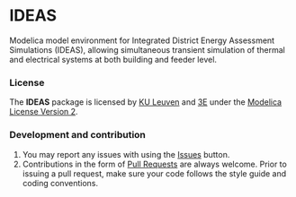 IDEAS
=====

Modelica model environment for Integrated District Energy Assessment Simulations (IDEAS), allowing simultaneous transient simulation of thermal and electrical systems at both building and feeder level.

### License

The **IDEAS** package is licensed by [KU Leuven](www.kuleuven.be) and [3E](www.3e.eu) under the [Modelica License Version 2](https://www.modelica.org/licenses/ModelicaLicense2).

### Development and contribution

1. You may report any issues with using the [Issues](https://github.com/blog/831-issues-2-0-the-next-generation) button.
1. Contributions in the form of [Pull Requests](https://help.github.com/articles/using-pull-requests) are always welcome. Prior to issuing a pull request, make sure your code follows the style guide and coding conventions.
